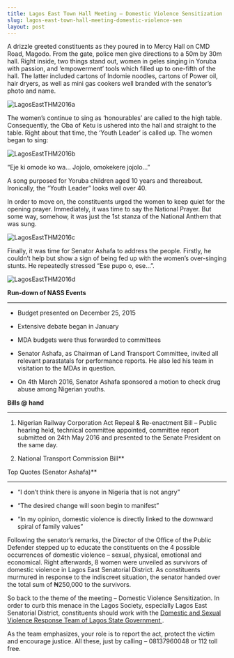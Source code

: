 ```yaml
---
title: Lagos East Town Hall Meeting – Domestic Violence Sensitization
slug: lagos-east-town-hall-meeting-domestic-violence-sen
layout: post
---
```


A drizzle greeted constituents as they poured in to Mercy Hall on CMD Road, Magodo. From the gate, police men give directions to a 50m by 30m hall. Right inside, two things stand out, women in geles singing in Yoruba with passion, and ‘empowerment’ tools which filled up to one-fifth of the hall. The latter included cartons of Indomie noodles, cartons of Power oil, hair dryers, as well as mini gas cookers well branded with the senator’s photo and name.

![LagosEastTHM2016a](/file_archive/LagosEastTHM2016a "LagosEastTHM2016a")

The women’s continue to sing as ‘honourables’ are called to the high table. Consequently, the Oba of Ketu is ushered into the hall and straight to the table. Right about that time, the ‘Youth Leader’ is called up. The women began to sing:

![LagosEastTHM2016b](/file_archive/LagosEastTHM2016b "LagosEastTHM2016b")

“Eje ki omode ko wa… Jojolo, omokekere jojolo…”

A song purposed for Yoruba children aged 10 years and thereabout. Ironically, the “Youth Leader” looks well over 40.

In order to move on, the constituents urged the women to keep quiet for the opening prayer. Immediately, it was time to say the National Prayer. But some way, somehow, it was just the 1st stanza of the National Anthem that was sung.

![LagosEastTHM2016c](/file_archive/LagosEastTHM2016c "LagosEastTHM2016c")

Finally, it was time for Senator Ashafa to address the people. Firstly, he couldn’t help but show a sign of being fed up with the women’s over-singing stunts. He repeatedly stressed “Ese pupo o, ese…”.

![LagosEastTHM2016d](/file_archive/LagosEastTHM2016d "LagosEastTHM2016d")

**Run-down of NASS Events**

---------------------------

- Budget presented on December 25, 2015

- Extensive debate began in January

- MDA budgets were thus forwarded to committees

- Senator Ashafa, as Chairman of Land Transport Committee, invited all relevant parastatals for performance reports. He also led his team in visitation to the MDAs in question.

- On 4th March 2016, Senator Ashafa sponsored a motion to check drug abuse among Nigerian youths.

**Bills @ hand**

----------------

1. Nigerian Railway Corporation Act Repeal & Re-enactment Bill – Public hearing held, technical committee appointed, committee report submitted on 24th May 2016 and presented to the Senate President on the same day.

2. National Transport Commission Bill**

Top Quotes (Senator Ashafa)**

---------------------------

- “I don’t think there is anyone in Nigeria that is not angry”

- “The desired change will soon begin to manifest”

- “In my opinion, domestic violence is directly linked to the downward spiral of family values”

Following the senator’s remarks, the Director of the Office of the Public Defender stepped up to educate the constituents on the 4 possible occurrences of domestic violence – sexual, physical, emotional and economical. Right afterwards, 8 women were unveiled as survivors of domestic violence in Lagos East Senatorial District. As constituents murmured in response to the indiscreet situation, the senator handed over the total sum of ₦250,000 to the survivors.

So back to the theme of the meeting – Domestic Violence Sensitization. In order to curb this menace in the Lagos Society, especially Lagos East Senatorial District, constituents should work with the [Domestic and Sexual Violence Response Team of Lagos State Government ](https://www.facebook.com/DSVRT/ "Domestic and Sexual Violence Response Team of Lagos State Government").

As the team emphasizes, your role is to report the act, protect the victim and encourage justice. All these, just by calling – 08137960048 or 112 toll free.

